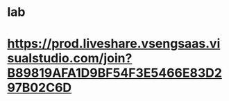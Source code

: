 # lab
# https://prod.liveshare.vsengsaas.visualstudio.com/join?B89819AFA1D9BF54F3E5466E83D297B02C6D
